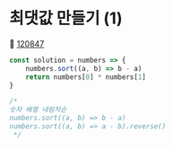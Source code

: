 # 최댓값 만들기 (1)
🔗 <a href="https://school.programmers.co.kr/learn/courses/30/lessons/120847">120847</a>

```javascript
const solution = numbers => {
    numbers.sort((a, b) => b - a)
    return numbers[0] * numbers[1]
}

/*
숫자 배열 내림차순
numbers.sort((a, b) => b - a)
numbers.sort((a, b) => a - b).reverse()
 */
```

